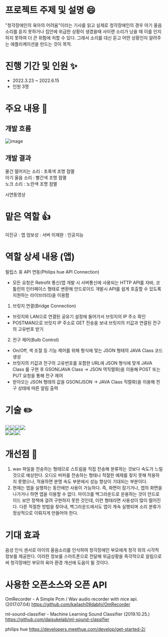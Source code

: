 # 프로젝트 주제 및 설명 :smile:

"청각장애인의 육아의 어려움"이라는 기사를 읽고 실제로 청각장애인의 경우 아기 울음소리를 듣지 못하거나 집안에 위급한 상황이 생겼을때 사이렌 소리가 났을 때 이를 인지하지 못하여 더 큰 위험에 처할 수 있다. 그래서 소리를 대신 듣고 어떤 상황인지 알려주는 애플리케이션을 만드는 것이 목적.

# 진행 기간 및 인원 :sparkles:

- 2022.3.23 ~ 2022.6.15
- 인원 3명

# 주요 내용 :speech_balloon:

## 개발 흐름

![image](https://user-images.githubusercontent.com/87755660/189794686-a955760c-3e57-4736-b303-07f4fb67bd4a.png)

## 개발 결과

물건 떨어지는 소리 : 초록색 조명 점멸<br>
아기 울음 소리 : 빨간색 조명 점멸<br>
노크 소리 : 노란색 조명 점멸<br>

시연동영상

# 맡은 역할 :thumbsup:

이진규 : 앱
엄보성 : 서버
이재완 : 인공지능

# 역할 상세 내용 (앱)

필립스 휴 API 연동(Philips hue API Connection)

- 모든 요청은 Retrofit 통신(앱 개발 시 서버통신에 사용되는 HTTP API를 자바, 코틀린의 인터페이스 형태로 변환해 안드로이드 개발시 API를 쉽게 호출할 수 있도록 지원하는 라이브러리)을 이용함

1. 브릿지 연결(Bridge Connection)

- 브릿지와 LAN으로 연결된 공유기 설정에 들어가서 브릿지의 IP 주소 확인
- POSTMAN으로 브릿지 IP 주소로 GET 전송을 보내 브릿지의 키값과 연결된 전구의 고유번호 받기

2. 전구 제어(Bulb Control)

- On/Off, 색 조절 등 기능 제어를 위해 형식에 맞는 JSON 형태의 JAVA Class 코드 생성
- 브릿지의 키값과 전구의 고유번호를 포함한 URL에 JSON 형식에 맞게 JAVA Class 를 구현 후 GSON(JAVA Class -> JSON 역직렬화)을 이용해 POST 또는 PUT 요청을 통해 전구 제어
- 받아오는 JSON 형태의 값을 GSON(JSON -> JAVA Class 직렬화)을 이용해 전구 상태에 따른 알림 출력

# 기술 :pencil2:

<img src="https://img.shields.io/badge/JAVA-007396?style=for-the-badge&logo=java&logoColor=white"><img src="https://img.shields.io/badge/Spring-6DB33F?style=for-the-badge&logo=Spring&logoColor=white"><img src="https://img.shields.io/badge/mysql-4479A1?style=for-the-badge&logo=mysql&logoColor=white"><img src="https://img.shields.io/badge/jquery-0769AD?style=for-the-badge&logo=jquery&logoColor=white">
<br>
<img src="https://img.shields.io/badge/HTML5-E34F26?style=for-the-badge&logo=HTML&logoColor=white"><img src="https://img.shields.io/badge/CSS3-1572B6?style=for-the-badge&logo=CSS3&logoColor=white"><img src="https://img.shields.io/badge/JavaScript-F7DF1E?style=for-the-badge&logo=JavaScript&logoColor=white">

# 개선점 :pray:

1. wav 파일을 전송하는 형태므로 스트림을 직접 전송해 분류하는 것보다 속도가 느릴 것으로 예상한다.
오디오 버퍼를 전송하는 형태나 적절한 예제를 찾지 못해 적용하지 못했으나, 적용하면 분명 속도 부분에서 성능 향상이 기대되는 부분이다.
2. 현재는 앱을 실행하는 동안에만 사용이 가능하다. 즉, 화면이 잠기거나, 앱의 화면을 나가거나 하면 앱을 이용할 수 없다. 마이크를 백그라운드로 운용하는 것이 안드로이드 보안 정책에 걸려 구현하지 못한 것인데, 이런 형태라면 사용성이 많이 떨어진다. 다른 적절한 방법을 찾아내, 백그라운드에서도 앱이 계속 실행되며 소리 분류가 정상적으로 이뤄지게 만들어야 한다.

# 기대 효과

음성 인식 센서로 아이의 울음소리를 인식하여 청각장애인 부모에게 청각 외의 시각적 정보를 제공한다. 
이러한 정보를 스마트폰으로 전달해 위급상황을 즉각적으로 알림으로써 청각장애인 부모의 육아 환경 개선에 도움이 될 것이다.

# 사용한 오픈소스와 오픈 API

OmRecorder - A Simple Pcm / Wav audio recorder with nice api. (2017.07.04)
https://github.com/kailash09dabhi/OmRecorder

ml-sound-classifier - Machine Learning Sound Classifier (2019.10.25.)
https://github.com/daisukelab/ml-sound-classifier

philips hue
https://developers.meethue.com/develop/get-started-2/


